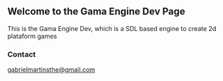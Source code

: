 ## Welcome to the Gama Engine Dev Page

This is the Gama Engine Dev, which is a SDL based engine to create 2d plataform games  

### Contact

gabrielmartinsthe@gmail.com
